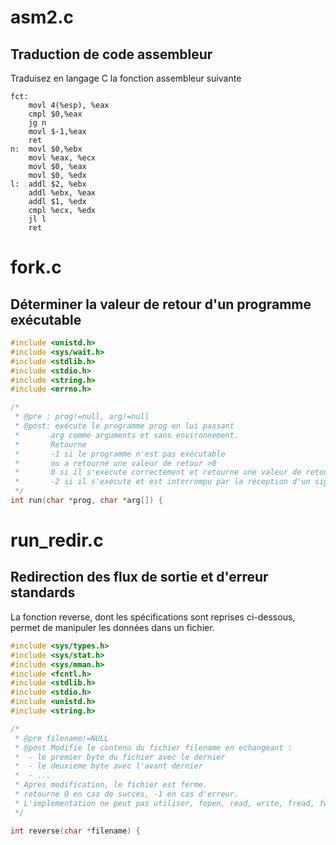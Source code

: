 # asm2.c 
## Traduction de code assembleur
Traduisez en langage C la fonction assembleur suivante

```assembly
fct:
    movl 4(%esp), %eax
    cmpl $0,%eax
    jg n
    movl $-1,%eax
    ret
n:  movl $0,%ebx
    movl %eax, %ecx
    movl $0, %eax
    movl $0, %edx
l:  addl $2, %ebx
    addl %ebx, %eax
    addl $1, %edx
    cmpl %ecx, %edx
    jl l
    ret
```

# fork.c
## Déterminer la valeur de retour d'un programme exécutable
```c
#include <unistd.h>
#include <sys/wait.h>
#include <stdlib.h>
#include <stdio.h>
#include <string.h>
#include <errno.h>

/*
 * @pre : prog!=null, arg!=null
 * @post: exécute le programme prog en lui passant
 *       arg comme arguments et sans environnement.
 *       Retourne
 *       -1 si le programme n'est pas exécutable
 *       ou a retourné une valeur de retour >0
 *       0 si il s'exécute correctement et retourne une valeur de retour = 0
 *       -2 si il s'exécute et est interrompu par la réception d'un signal
 */
int run(char *prog, char *arg[]) {
```

# run_redir.c
## Redirection des flux de sortie et d'erreur standards
La fonction reverse, dont les spécifications sont reprises ci-dessous, permet de manipuler les données dans un fichier.

```c
#include <sys/types.h>
#include <sys/stat.h>
#include <sys/mman.h>
#include <fcntl.h>
#include <stdlib.h>
#include <stdio.h>
#include <unistd.h>
#include <string.h>

/*
 * @pre filename!=NULL
 * @post Modifie le contenu du fichier filename en echangeant :
 *  - le premier byte du fichier avec le dernier
 *  - le deuxieme byte avec l'avant dernier
 *  - ...
 * Apres modification, le fichier est ferme.
 * retourne 0 en cas de succes, -1 en cas d'erreur.
 * L'implementation ne peut pas utiliser, fopen, read, write, fread, fwrite, fgetc, fgets, ... open et mmap sont obligatoires.
 */

int reverse(char *filename) {
```
